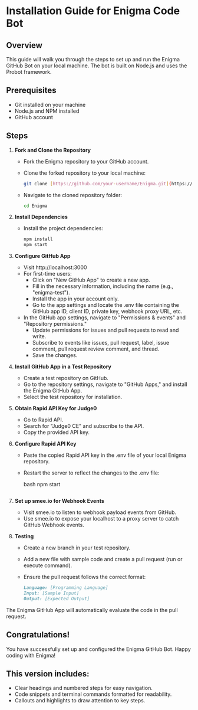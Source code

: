 # Installation Guide for Enigma Code Bot

## Overview

This guide will walk you through the steps to set up and run the Enigma GitHub Bot on your local machine. The bot is built on Node.js and uses the Probot framework.

## Prerequisites

- Git installed on your machine
- Node.js and NPM installed
- GitHub account

## Steps

1. **Fork and Clone the Repository**
   - Fork the Enigma repository to your GitHub account.
   - Clone the forked repository to your local machine:

     ```bash
     git clone [https://github.com/your-username/Enigma.git](https://github.com/your-username/Enigma.git)
     ```

   - Navigate to the cloned repository folder:

     ```bash
     cd Enigma
     ```

2. **Install Dependencies**
   - Install the project dependencies:

     ```bash
     npm install
     npm start
     

3. **Configure GitHub App**
   - Visit http://localhost:3000
   - For first-time users:
     - Click on "New GitHub App" to create a new app.
     - Fill in the necessary information, including the name (e.g., "enigma-test").
     - Install the app in your account only.
     - Go to the app settings and locate the .env file containing the GitHub app ID, client ID, private key, webhook proxy URL, etc.
   - In the GitHub app settings, navigate to "Permissions & events" and "Repository permissions."
     - Update permissions for issues and pull requests to read and write.
     - Subscribe to events like issues, pull request, label, issue comment, pull request review comment, and thread.
     - Save the changes.

4. **Install GitHub App in a Test Repository**
   - Create a test repository on GitHub.
   - Go to the repository settings, navigate to "GitHub Apps," and install the Enigma GitHub App.
   - Select the test repository for installation.

5. **Obtain Rapid API Key for Judge0**
   - Go to Rapid API.
   - Search for "Judge0 CE" and subscribe to the API.
   - Copy the provided API key.

6. **Configure Rapid API Key**
   - Paste the copied Rapid API key in the .env file of your local Enigma repository.
   - Restart the server to reflect the changes to the .env file:

     bash
     npm start
     ```

7. **Set up smee.io for Webhook Events**
   - Visit smee.io to listen to webhook payload events from GitHub.
   - Use smee.io to expose your localhost to a proxy server to catch GitHub Webhook events.

8. **Testing**
   - Create a new branch in your test repository.
   - Add a new file with sample code and create a pull request (run or execute command).
   - Ensure the pull request follows the correct format:

     ```markdown
     Language: [Programming Language]
     Input: [Sample Input]
     Output: [Expected Output]
     ```

The Enigma GitHub App will automatically evaluate the code in the pull request.

## Congratulations!

You have successfully set up and configured the Enigma GitHub Bot. Happy coding with Enigma!

## This version includes:
- Clear headings and numbered steps for easy navigation.
- Code snippets and terminal commands formatted for readability.
- Callouts and highlights to draw attention to key steps.